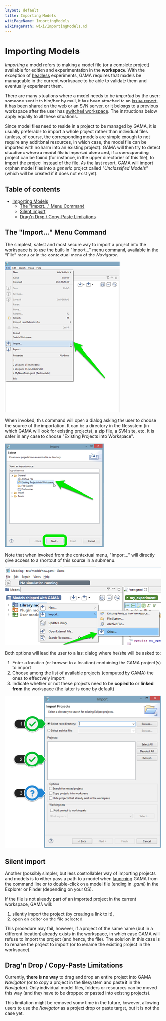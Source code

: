 ```yaml
---
layout: default
title: Importing Models
wikiPageName: ImportingModels
wikiPagePath: wiki/ImportingModels.md
---
```

# Importing Models


_Importing_ a model refers to making a model file (or a complete project) available for edition and experimentation in the **workspace**. With the exception of [headless](Headless) experiments, GAMA requires that models be manageable in the current workspace to be able to validate them and eventually experiment them.

There are many situations where a model needs to be _imported_ by the user: someone sent it to him/her by mail, it has been attached to an [issue report](Troubleshooting), it has been shared on the web or an SVN server, or it belongs to a previous workspace after the user has [switched workspace](ChangingWorkspace). The instructions below apply equally to all these situations.

Since model files need to reside in a project to be managed by GAMA, it is usually preferable to import a whole project rather than individual files (unless, of course, the corresponding models are simple enough to not require any additional resources, in which case, the model file can be imported with no harm into an existing project). GAMA will then try to detect situations where a model file is imported alone and, if a corresponding project can be found (for instance, in the upper directories of this file), to import the project instead of the file. As the last resort, GAMA will import orphan model files into a _generic_ project called _"Unclassified Models"_ (which will be created if it does not exist yet).

## Table of contents 

* [Importing Models](#importing-models)
	* [The "Import..." Menu Command](#the-import-menu-command)
	* [Silent import](#silent-import)
	* [Drag'n Drop / Copy-Paste Limitations](#dragn-drop--copy-paste-limitations)



## The "Import..." Menu Command
The simplest, safest and most secure way to import a project into the workspace is to use the built-in "Import..." menu command, available in the "File" menu or in the contextual menu of the _Navigator_.

![images/menu_file_import.png](resources/images/workspaceProjectsAndModels/menu_file_import.png)


When invoked, this command will open a dialog asking the user to choose the source of the importation. It can be a directory in the filesystem (in which GAMA will look for existing projects), a zip file, a SVN site, etc. It is safer in any case to choose "Existing Projects into Workspace".


![images/dialog_import.png](resources/images/workspaceProjectsAndModels/dialog_import.png)

Note that when invoked from the contextual menu, "Import..." will directly give access to a shortcut of this source in a submenu.

![images/menu_navigator_import.png](resources/images/workspaceProjectsAndModels/menu_navigator_import.png)


Both options will lead the user to a last dialog where he/she will be asked to:

1. Enter a location (or browse to a location) containing the GAMA project(s) to import
2. Choose among the list of available projects (computed by GAMA) the ones to effectively import
3. Indicate whether or not these projects need to be **copied to** or **linked from** the workspace (the latter is done by default)

![images/dialog_import_2.png](resources/images/workspaceProjectsAndModels/dialog_import_2.png)



## Silent import
Another (possibly simpler, but less controllable) way of importing projects and models is to either pass a path to a model when [launching](Launching) GAMA from the command line or to double-click on a model file (ending in _.gaml_) in the Explorer or Finder (depending on your OS).

If the file is not already part of an imported project in the current workspace, GAMA will:

  1. silently import the project (by creating a link to it),
  1. open an editor on the file selected.

This procedure may fail, however, if a project of the same name (but in a different location) already exists in the workspace, in which case GAMA will refuse to import the project (and hence, the file). The solution in this case is to rename the project to import (or to rename the existing project in the workspace).




## Drag'n Drop / Copy-Paste Limitations
Currently, **there is no way** to drag and drop an entire project into GAMA _Navigator_ (or to copy a project in the filesystem and paste it in the _Navigator_). Only individual model files, folders or resources can be moved this way (and they have to be dropped or pasted into existing projects).

This limitation might be removed some time in the future, however, allowing users to use the _Navigator_ as a project drop or paste target, but it is not the case yet.
